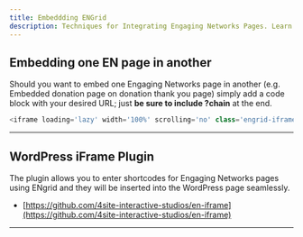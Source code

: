 ```yaml
---
title: Embeddding ENGrid
description: Techniques for Integrating Engaging Networks Pages. Learn how to seamlessly embed one Engaging Networks page into another and integrate ENgrid into your WordPress site with our dedicated iframe plugin.
---
```


## Embedding one EN page in another 

Should you want to embed one Engaging Networks page in another (e.g. Embedded donation page on donation thank you page) simply add a code block with your desired URL; just **be sure to include ?chain** at the end.

```javascript
<iframe loading='lazy' width='100%' scrolling='no' class='engrid-iframe' src='https://lorem.ipsum.org/page/123456/donate/1?chain' frameborder='0' allowfullscreen></iframe>
```

---

## WordPress iFrame Plugin

The plugin allows you to enter shortcodes for Engaging Networks pages using ENgrid and they will be inserted into the WordPress page seamlessly.

* [https://github.com/4site-interactive-studios/en-iframe](https://github.com/4site-interactive-studios/en-iframe)
---

